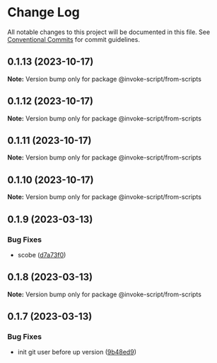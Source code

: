 # Change Log

All notable changes to this project will be documented in this file.
See [Conventional Commits](https://conventionalcommits.org) for commit guidelines.

## 0.1.13 (2023-10-17)

**Note:** Version bump only for package @invoke-script/from-scripts





## 0.1.12 (2023-10-17)

**Note:** Version bump only for package @invoke-script/from-scripts





## 0.1.11 (2023-10-17)

**Note:** Version bump only for package @invoke-script/from-scripts





## 0.1.10 (2023-10-17)

**Note:** Version bump only for package @invoke-script/from-scripts





## 0.1.9 (2023-03-13)


### Bug Fixes

* scobe ([d7a73f0](https://github.com/VladimirKalmykov/invoke-script/commit/d7a73f0))





## 0.1.8 (2023-03-13)

**Note:** Version bump only for package @invoke-script/from-scripts





## 0.1.7 (2023-03-13)


### Bug Fixes

* init git user before up version ([9b48ed9](https://github.com/VladimirKalmykov/invoke-script/commit/9b48ed9))
